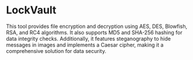 # LockVault
This tool provides file encryption and decryption using AES, DES, Blowfish, RSA, and RC4 algorithms. It also supports MD5 and SHA-256 hashing for data integrity checks. Additionally, it features steganography to hide messages in images and implements a Caesar cipher, making it a comprehensive solution for data security.
